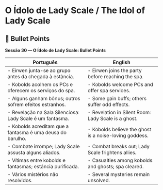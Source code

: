 # O Ídolo de Lady Scale / The Idol of Lady Scale
## 📌 Bullet Points  
**Sessão 30 — O Ídolo de Lady Scale: Bullet Points**

| Português | English |
|-----------|---------|
| - Eirwen junta-se ao grupo antes da chegada à estância. | - Eirwen joins the party before reaching the spa. |
| - Kobolds acolhem os PCs e oferecem os serviços do spa. | - Kobolds welcome PCs and offer spa services. |
| - Alguns ganham bônus; outros sofrem efeitos estranhos. | - Some gain buffs; others suffer odd effects. |
| - Revelação na Sala Silenciosa: Lady Scale é um fantasma. | - Revelation in Silent Room: Lady Scale is a ghost. |
| - Kobolds acreditam que a fantasma é uma deusa do barulho. | - Kobolds believe the ghost is a noise-loving goddess. |
| - Combate irrompe; Lady Scale assusta alguns aliados. | - Combat breaks out; Lady Scale frightens allies. |
| - Vítimas entre kobolds e fantasmas; estância purificada. | - Casualties among kobolds and ghosts; spa cleared. |
| - Vários mistérios não resolvidos. | - Several mysteries remain unsolved. |
